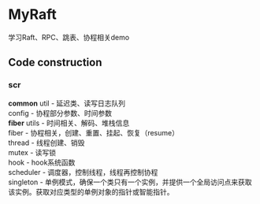 # MyRaft
学习Raft、RPC、跳表、协程相关demo

## Code construction
### scr
**common**
    util - 延迟类、读写日志队列<br>
    config - 协程部分参数、时间参数<br>
**fiber**
    utils - 时间相关、解码、堆栈信息<br>
    fiber - 协程相关，创建、重置、挂起、恢复（resume）<br>
    thread - 线程创建、销毁<br>
    mutex - 读写锁<br>
    hook - hook系统函数<br>
    scheduler - 调度器，控制线程，线程再控制协程<br>
    singleton - 单例模式，确保一个类只有一个实例，并提供一个全局访问点来获取该实例。获取对应类型的单例对象的指针或智能指针。<br>

